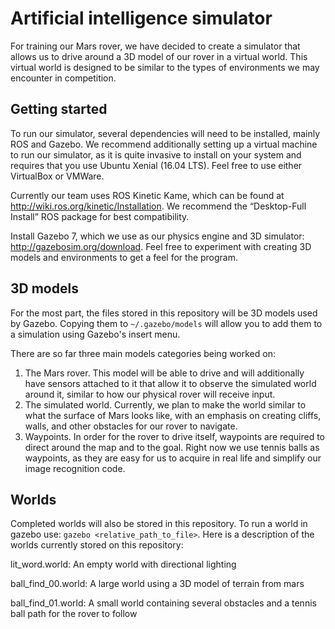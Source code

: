 # Artificial intelligence simulator
For training our Mars rover, we have decided to create a simulator that allows us to drive around a 3D model of our rover in a virtual world. This virtual world is designed to be similar to the types of environments we may encounter in competition.

## Getting started
To run our simulator, several dependencies will need to be installed, mainly ROS and Gazebo. We recommend additionally setting up a virtual machine to run our simulator, as it is quite invasive to install on your system and requires that you use Ubuntu Xenial (16.04 LTS). Feel free to use either VirtualBox or VMWare.

Currently our team uses ROS Kinetic Kame, which can be found at http://wiki.ros.org/kinetic/Installation. We recommend the “Desktop-Full Install” ROS package for best compatibility.

Install Gazebo 7, which we use as our physics engine and 3D simulator: http://gazebosim.org/download. Feel free to experiment with creating 3D models and
environments to get a feel for the program.

## 3D models
For the most part, the files stored in this repository will be 3D models used by Gazebo. Copying them to `~/.gazebo/models` will allow you to add them to a simulation using Gazebo's insert menu.

There are so far three main models categories being worked on:
1. The Mars rover. This model will be able to drive and will additionally have sensors attached to it that allow it to observe the simulated world around it, similar to how our physical rover will receive input.
2. The simulated world. Currently, we plan to make the world similar to what the surface of Mars looks like, with an emphasis on creating cliffs, walls, and other obstacles for our rover to navigate.
3. Waypoints. In order for the rover to drive itself, waypoints are required to direct around the map and to the goal. Right now we use tennis balls as waypoints, as they are easy for us to acquire in real life and simplify our image recognition code.

## Worlds
Completed worlds will also be stored in this repository. To run a world in gazebo use: `gazebo <relative_path_to_file>`.
Here is a description of the worlds currently stored on this repository:

lit_word.world: An empty world with directional lighting

ball_find_00.world: A large world using a 3D model of terrain from mars

ball_find_01.world: A small world containing several obstacles and a tennis ball path for the rover to follow
